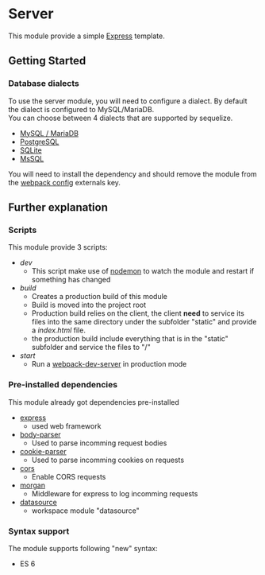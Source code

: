 # Server

This module provide a simple [Express](https://expressjs.com/) template.

## Getting Started

### Database dialects

To use the server module, you will need to configure a dialect. By default the dialect is configured to MySQL/MariaDB.  
You can choose between 4 dialects that are supported by sequelize.  
* [MySQL / MariaDB](https://www.npmjs.com/package/mysql2)
* [PostgreSQL](https://www.npmjs.com/package/pg)
* [SQLite](https://www.npmjs.com/package/sqlite3)
* [MsSQL](https://www.npmjs.com/package/tedious)

You will need to install the dependency and should remove the module from the [webpack config](webpack.config.js) externals key.

## Further explanation

### Scripts

This module provide 3 scripts:
* _dev_
    * This script make use of [nodemon](https://www.npmjs.com/package/nodemon) to watch the module and restart if something has changed
* _build_
    * Creates a production build of this module
    * Build is moved into the project root
    * Production build relies on the client, the client **need** to service its files into the same directory under the subfolder "static" and provide a *index.html* file.
    * the production build include everything that is in the "static" subfolder and service the files to "/"
* _start_
    * Run a [webpack-dev-server](https://www.npmjs.com/package/webpack-dev-server) in production mode

### Pre-installed dependencies

This module already got dependencies pre-installed
* [express](https://www.npmjs.com/package/express)
    * used web framework
* [body-parser](https://www.npmjs.com/package/body-parser)
    * Used to parse incomming request bodies 
* [cookie-parser](https://www.npmjs.com/package/cookie-parser)
    * Used to parse incomming cookies on requests
* [cors](https://www.npmjs.com/package/cors)
    * Enable CORS requests
* [morgan](https://www.npmjs.com/package/morgan)
    * Middleware for express to log incomming requests
* [datasource](../datasource)
    * workspace module "datasource"

### Syntax support

The module supports following "new" syntax:
* ES 6
